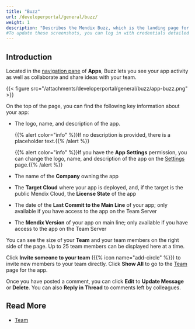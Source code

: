 ```yaml
---
title: "Buzz"
url: /developerportal/general/buzz/
weight: 1
description: "Describes the Mendix Buzz, which is the landing page for working on a Mendix app."
#To update these screenshots, you can log in with credentials detailed in How to Update Screenshots Using Team Apps.
---
```


## Introduction

Located in the [navigation pane](/developerportal/#navigation-pane) of **Apps**, Buzz lets you see your app activity as well as collaborate and share ideas with your team. 

{{< figure src="/attachments/developerportal/general/buzz/app-buzz.png" >}}

On the top of the page, you can find the following key information about your app:

* The logo, name, and description of the app.

    {{% alert color="info" %}}If no description is provided, there is a placeholder text.{{% /alert %}}

    {{% alert color="info" %}}If you have the **App Settings** permission, you can change the logo, name, and description of the app on the [Settings](/developerportal/collaborate/general-settings/) page.{{% /alert %}}

* The name of the **Company** owning the app
* The **Target Cloud** where your app is deployed, and, if the target is the public Mendix Cloud, the **License State** of the app
* The date of the **Last Commit to the Main Line** of your app; only available if you have access to the app on the Team Server
* The **Mendix Version** of your app on main line; only available if you have access to the app on the Team Server

You can see the size of your **Team** and your team members on the right side of the page. Up to 25 team members can be displayed here at a time.

Click **Invite someone to your team** ({{% icon name="add-circle" %}}) to invite new members to your team directly. Click **Show All** to go to the [Team](/developerportal/general/team/) page for the app.

Once you have posted a comment, you can click **Edit** to **Update Message** or **Delete**. You can also **Reply in Thread** to comments left by colleagues.

## Read More

* [Team](/developerportal/general/team/)
